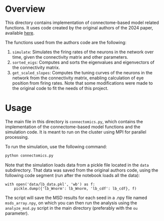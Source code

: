 # Overview

This directory contains implementation of connectome-based model related functions. It uses code created by the original authors of the 2024 paper, available [here](https://github.com/goldman-lab/Connectome-Model).

The functions used from the authors code are the following:
1. `simulate`: Simulates the firing rates of the neurons in the network over time, given the connectivity matrix and other parameters.
2. `sorted_eigs`: Computes and sorts the eigenvalues and eigenvectors of the connectivity matrix.
3. `get_scaled_slopes`: Computes the tuning curves of the neurons in the network from the connectivity matrix, enabling calculation of eye position from firing rates.
Note that some modifications were made to the original code to fit the needs of this project.

# Usage

The main file in this directory is `connectomics.py`, which contains the implementation of the connectome-based model functions and the simulation code. It is meant to run on the cluster using MPI for parallel processing.

To run the simulation, use the following command:

```bash
python connectomics.py
```

Note that the simulation loads data from a pickle file located in the `data` subdirectory. That data was saved from the original authors code, using the following code segment (run after the notebook loads all the data):

```
with open('data/lb_data.pkl', 'wb') as f:
    pickle.dump({'lb_Wnorm': lb_Wnorm, 'lb_cdf': lb_cdf}, f)
```

The script will save the MSD results for each seed in a .npy file named `msds_array.npy`, on which you can then run the analysis using the `analyze_msd.py` script in the main directory (preferably with the `ou` parameter).